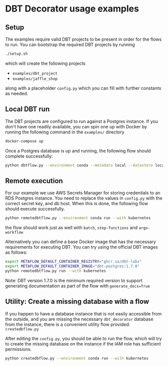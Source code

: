 # DBT Decorator usage examples

## Setup

The examples require valid DBT projects to be present in order for the flows to run. You can bootstrap the required DBT projects by running
```sh
./setup.sh
```
which will create the following projects
- `examples/dbt_project`
- `examples/jaffle_shop`

along with a placeholder `config.py` which you can fill with further constants as needed.


## Local DBT run

The DBT projects are configured to run against a Postgres instance. If you don't have one readily available, you can spin one up with Docker by running the following command in the `examples/` directory
```sh
docker-compose up
```

Once a Postgres database is up and running, the following flow should complete successfully:
```sh
python dbtflow.py --environment conda --metadata local --datastore local run
```

## Remote execution

For our example we use AWS Secrets Manager for storing credentials to an RDS Postgres instance. You need to replace the values in `config.py` with the correct secret key, and db host. When this is done, the following flow should execute successfully.

```sh
python remotedbtflow.py --environment conda run --with kubernetes
```

the flow should work just as well with `batch`, `step-functions` and `argo-workflow`

Alternatively you can define a base Docker image that has the necessary requirements for executing DBT. You can try using the official DBT images as follows:

```sh
export METAFLOW_DEFAULT_CONTAINER_REGISTRY="ghcr.io/dbt-labs"
export METAFLOW_DEFAULT_CONTAINER_IMAGE="dbt-postgres:1.7.0"
python remotedbtflow.py run --with kubernetes
```

Note: DBT version 1.7.0 is the minimum required version to support generating documentation as part of the flow with `generate_docs=True`


## Utility: Create a missing database with a flow

If you happen to have a database instance that is not easily accessible from the outside, and you are missing the necessary `dbt_decorator` database from the instance, there is a convenient utility flow provided: `createdbflow.py`

After editing the `config.py`, you should be able to run the flow, which will try to create the missing database on the instance if the IAM role has sufficient permissions.

```sh
python createdbflow.py --environment conda run --with kubernetes
```